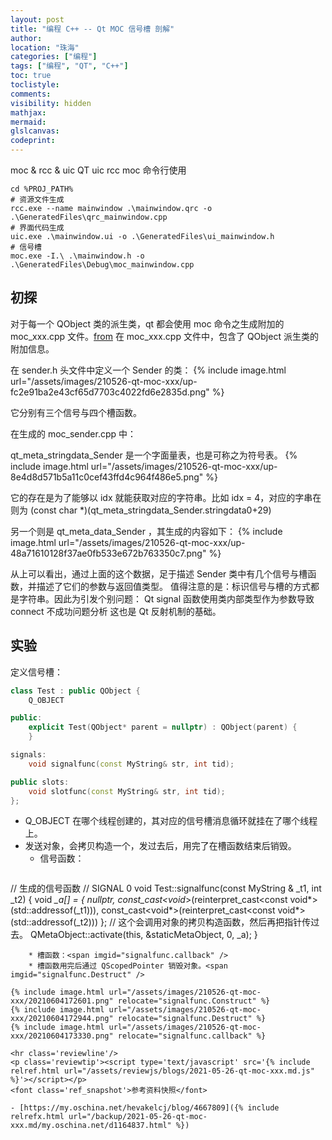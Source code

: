 ```yaml
---
layout: post
title: "编程 C++ -- Qt MOC 信号槽 剖解"
author:
location: "珠海"
categories: ["编程"]
tags: ["编程", "QT", "C++"]
toc: true
toclistyle:
comments:
visibility: hidden
mathjax:
mermaid:
glslcanvas:
codeprint:
---
```


moc & rcc & uic
QT uic rcc moc 命令行使用
```
cd %PROJ_PATH%
# 资源文件生成
rcc.exe --name mainwindow .\mainwindow.qrc -o .\GeneratedFiles\qrc_mainwindow.cpp
# 界面代码生成
uic.exe .\mainwindow.ui -o .\GeneratedFiles\ui_mainwindow.h
# 信号槽
moc.exe -I.\ .\mainwindow.h -o .\GeneratedFiles\Debug\moc_mainwindow.cpp
```


## 初探

对于每一个 QObject 类的派生类，qt 都会使用 moc 命令之生成附加的 moc_xxx.cpp 文件。[from](https://my.oschina.net/hevakelcj/blog/4667809)
在 moc_xxx.cpp 文件中，包含了 QObject 派生类的附加信息。

在 sender.h 头文件中定义一个 Sender 的类：
{% include image.html url="/assets/images/210526-qt-moc-xxx/up-fc2e91ba2e43cf65d7703c4022fd6e2835d.png" %}

它分别有三个信号与四个槽函数。

在生成的 moc_sender.cpp 中：

qt_meta_stringdata_Sender 是一个字面量表，也是可称之为符号表。
{% include image.html url="/assets/images/210526-qt-moc-xxx/up-8e4d8d571b5a11c0cef43ffd4c964f486e5.png" %}

它的存在是为了能够以 idx 就能获取对应的字符串。比如 idx = 4，对应的字串在则为 (const char \*)(qt_meta_stringdata_Sender.stringdata0+29)

另一个则是 qt_meta_data_Sender ，其生成的内容如下：
{% include image.html url="/assets/images/210526-qt-moc-xxx/up-48a71610128f37ae0fb533e672b763350c7.png" %}

从上可以看出，通过上面的这个数据，足于描述 Sender 类中有几个信号与槽函数，并描述了它们的参数与返回值类型。
值得注意的是：标识信号与槽的方式都是字符串。因此为引发个别问题： Qt signal 函数使用类内部类型作为参数导致 connect 不成功问题分析
这也是 Qt 反射机制的基础。


## 实验

定义信号槽：
```cpp
class Test : public QObject {
    Q_OBJECT

public:
    explicit Test(QObject* parent = nullptr) : QObject(parent) {
    }

signals:
    void signalfunc(const MyString& str, int tid);

public slots:
    void slotfunc(const MyString& str, int tid);
};
```

* Q_OBJECT 在哪个线程创建的，其对应的信号槽消息循环就挂在了哪个线程上。
* 发送对象，会拷贝构造一个，发过去后，用完了在槽函数结束后销毁。
    * 信号函数：<span imgid="signalfunc.Construct" />
  ```cpp
// 生成的信号函数
// SIGNAL 0
void Test::signalfunc(const MyString & _t1, int _t2)
{
    void *_a[] = { nullptr, const_cast<void*>(reinterpret_cast<const void*>(std::addressof(_t1))), const_cast<void*>(reinterpret_cast<const void*>(std::addressof(_t2))) };
    // 这个会调用对象的拷贝构造函数，然后再把指针传过去。
    QMetaObject::activate(this, &staticMetaObject, 0, _a);
}
```
    * 槽函数：<span imgid="signalfunc.callback" />
    * 槽函数用完后通过 QScopedPointer 销毁对象。<span imgid="signalfunc.Destruct" />

{% include image.html url="/assets/images/210526-qt-moc-xxx/20210604172601.png" relocate="signalfunc.Construct" %}
{% include image.html url="/assets/images/210526-qt-moc-xxx/20210604172944.png" relocate="signalfunc.Destruct" %}
{% include image.html url="/assets/images/210526-qt-moc-xxx/20210604173330.png" relocate="signalfunc.callback" %}

<hr class='reviewline'/>
<p class='reviewtip'><script type='text/javascript' src='{% include relref.html url="/assets/reviewjs/blogs/2021-05-26-qt-moc-xxx.md.js" %}'></script></p>
<font class='ref_snapshot'>参考资料快照</font>

- [https://my.oschina.net/hevakelcj/blog/4667809]({% include relrefx.html url="/backup/2021-05-26-qt-moc-xxx.md/my.oschina.net/d1164837.html" %})
